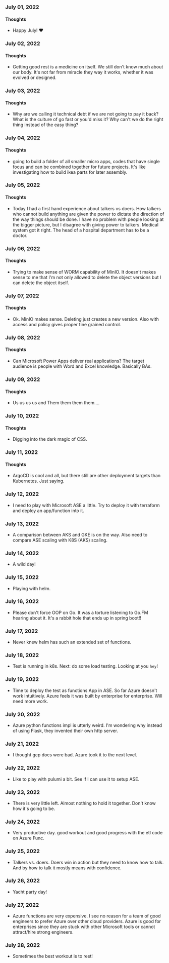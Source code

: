 ### July 01, 2022

#### Thoughts

- Happy July!  ❤

  



### July 02, 2022

#### Thoughts

- Getting good rest is a medicine on itself. We still don't know much about our body. It's not far from miracle they way it works, whether it was evolved or designed.



### July 03, 2022

#### Thoughts

- Why are we calling it technical debt if we are not going to pay it back? What is the culture of go fast or you'd miss it? Why can't we do the right thing instead of the easy thing?

  
### July 04, 2022

#### Thoughts

- going to build a folder of all smaller micro apps, codes that have single focus and can be combined together for future projects. It's like investigating how to build ikea parts for later assembly.
  
    

### July 05, 2022

#### Thoughts

- Today I had a first hand experience about talkers vs doers. How talkers who cannot build anything are given the power to dictate the direction of the way things should be done. I have no problem with people looking at the bigger picture, but I disagree with giving power to talkers. Medical system got it right. The head of a hospital department has to be a doctor. 

  

### July 06, 2022

#### Thoughts

- Trying to make sense of WORM capability of MinIO. It doesn't makes sense to me that I'm not only allowed to delete the object versions but I can delete the object itself.



### July 07, 2022

#### Thoughts

- Ok. MinIO makes sense. Deleting just creates a new version. Also with access and policy gives proper fine grained control.



### July 08, 2022

#### Thoughts

- Can Microsoft Power Apps deliver real applications? The target audience is people with Word and Excel knowledge. Basically BAs. 



### July 09, 2022

#### Thoughts

- Us us us us and Them them them them....



### July 10, 2022

#### Thoughts

- Digging into the dark magic of CSS.



### July 11, 2022

#### Thoughts

- ArgoCD is cool and all, but there still are other deployment targets than Kubernetes. Just saying.



### July 12, 2022

- I need to play with Microsoft ASE a little. Try to deploy it with terraform and deploy an app/function into it.



### July 13, 2022

- A comparison between AKS and GKE is on the way. Also need to compare ASE scaling with K8S (AKS) scaling.



### July 14, 2022

- A wild day! 



### July 15, 2022

- Playing with helm.



### July 16, 2022

- Please don't force OOP on Go. It was a torture listening to Go.FM hearing about it. It's a rabbit hole that ends up in spring boot!!

 

### July 17, 2022

- Never knew helm has such an extended set of functions. 



### July 18, 2022

- Test is running in k8s. Next: do some load testing. Looking at you `hey`!



### July 19, 2022

- Time to deploy the test as functions App in ASE. So far Azure doesn't work intuitively. Azure feels it was built by enterprise for enterprise. Will need more work.



### July 20, 2022

- Azure python functions impl is utterly weird. I'm wondering why instead of using Flask, they invented their own http server.



### July 21, 2022

- I thought gcp docs were bad. Azure took it to the next level. 



### July 22, 2022

- Like to play with pulumi a bit. See if I can use it to setup ASE.



### July 23, 2022

- There is very little left. Almost nothing to hold it together. Don't know how it's going to be.



### July 24, 2022

- Very productive day. good workout and good progress with the etl code on Azure Func.



### July 25, 2022

- Talkers vs. doers. Doers win in action but they need to know how to talk. And by how to talk it mostly means with confidence.



### July 26, 2022

- Yacht party day!



### July 27, 2022

- Azure functions are very expensive. I see no reason for a team of good engineers to prefer Azure over other cloud providers. Azure is good for enterprises since they are stuck with other Microsoft tools or cannot attract/hire strong engineers.



### July 28, 2022

- Sometimes the best workout is to rest!
